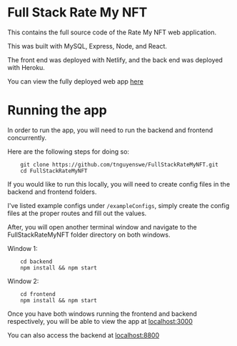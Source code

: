 # Full Stack Rate My NFT

This contains the full source code of the Rate My NFT web application.

This was built with MySQL, Express, Node, and React.

The front end was deployed with Netlify, and the back end was deployed with Heroku.

You can view the fully deployed web app [here](https://main--unrivaled-sable-51f6aa.netlify.app/)

# Running the app

In order to run the app, you will need to run the backend and frontend concurrently.

Here are the following steps for doing so:

```
    git clone https://github.com/tnguyenswe/FullStackRateMyNFT.git
    cd FullStackRateMyNFT
```

If you would like to run this locally, you will need to create config files in the backend and frontend folders.

I've listed example configs under ```/exampleConfigs```, simply create the config files at the proper routes and fill out the values.

After, you will open another terminal window and navigate to the FullStackRateMyNFT folder directory on both windows.

Window 1:

```
    cd backend
    npm install && npm start
```

Window 2:

```
    cd frontend
    npm install && npm start
```

Once you have both windows running the frontend and backend respectively, you will be able to view the app at [localhost:3000](localhost:3000)

You can also access the backend at [localhost:8800](localhost:8800)